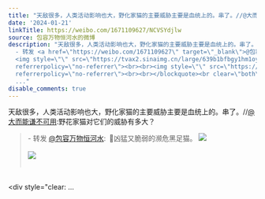 ```yaml
---
title: "天敌很多，人类活动影响也大，野化家猫的主要威胁主要是血统上的。串了。//@大而能谦不可用:野花家猫对它们的威胁有多大？ - 转发 @包容万物恒河水:&ensp;\U0001F53B凶..."
date: '2024-01-21'
linkTitle: https://weibo.com/1671109627/NCVSYdjlw
source: 包容万物恒河水的微博
description: "天敌很多，人类活动影响也大，野化家猫的主要威胁主要是血统上的。串了。//<a href=\"https://weibo.com/n/%E5%A4%A7%E8%80%8C%E8%83%BD%E8%B0%A6%E4%B8%8D%E5%8F%AF%E7%94%A8\">@大而能谦不可用</a>:野花家猫对它们的威胁有多大？<br><blockquote>
  - 转发 <a href=\"https://weibo.com/1671109627\" target=\"_blank\">@包容万物恒河水</a>: \U0001F53B凶猛又脆弱的濒危黑足猫。
  <img style=\"\" src=\"https://tvax2.sinaimg.cn/large/639b1bfbgy1hm1oy32h8pj20sg0huabe.jpg\"
  referrerpolicy=\"no-referrer\"><br><br><img style=\"\" src=\"https://tvax4.sinaimg.cn/large/639b1bfbgy1hm1oy3d7f5j20k00k0tag.jpg\"
  referrerpolicy=\"no-referrer\"><br><br></blockquote><br clear=\"both\"><div style=\"clear:
  ..."
disable_comments: true
---
```

天敌很多，人类活动影响也大，野化家猫的主要威胁主要是血统上的。串了。//<a href="https://weibo.com/n/%E5%A4%A7%E8%80%8C%E8%83%BD%E8%B0%A6%E4%B8%8D%E5%8F%AF%E7%94%A8">@大而能谦不可用</a>:野花家猫对它们的威胁有多大？<br><blockquote> - 转发 <a href="https://weibo.com/1671109627" target="_blank">@包容万物恒河水</a>: 🔻凶猛又脆弱的濒危黑足猫。 <img style="" src="https://tvax2.sinaimg.cn/large/639b1bfbgy1hm1oy32h8pj20sg0huabe.jpg" referrerpolicy="no-referrer"><br><br><img style="" src="https://tvax4.sinaimg.cn/large/639b1bfbgy1hm1oy3d7f5j20k00k0tag.jpg" referrerpolicy="no-referrer"><br><br></blockquote><br clear="both"><div style="clear: ...